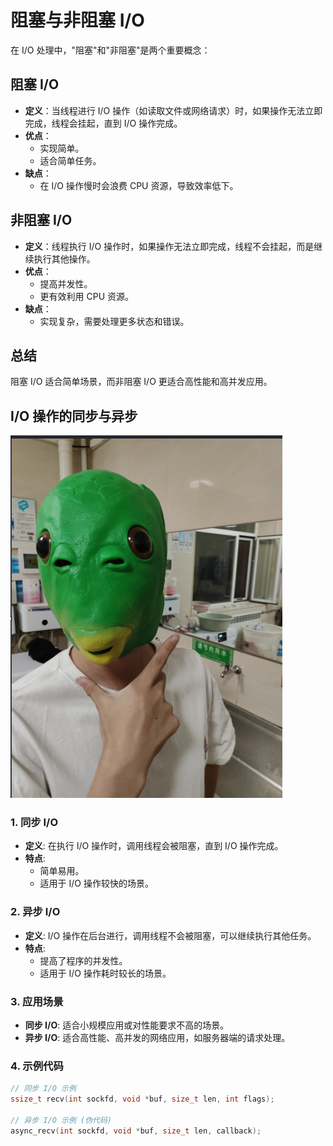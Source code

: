 <!--
 * @Author: Kgksdt
 * @Date: 2024-10-11 00:31:27
 * @LastEditTime: 2024-10-14 20:35:21
 * @Description: 
 * @FilePath: /mymuduo/总结/知识.md
-->
# 阻塞与非阻塞 I/O

在 I/O 处理中，"阻塞"和"非阻塞"是两个重要概念：

## 阻塞 I/O
- **定义**：当线程进行 I/O 操作（如读取文件或网络请求）时，如果操作无法立即完成，线程会挂起，直到 I/O 操作完成。
- **优点**：
  - 实现简单。
  - 适合简单任务。
- **缺点**：
  - 在 I/O 操作慢时会浪费 CPU 资源，导致效率低下。

## 非阻塞 I/O
- **定义**：线程执行 I/O 操作时，如果操作无法立即完成，线程不会挂起，而是继续执行其他操作。
- **优点**：
  - 提高并发性。
  - 更有效利用 CPU 资源。
- **缺点**：
  - 实现复杂，需要处理更多状态和错误。

## 总结
阻塞 I/O 适合简单场景，而非阻塞 I/O 更适合高性能和高并发应用。
## I/O 操作的同步与异步
![alt text](download.png)
### 1. 同步 I/O
- **定义**: 在执行 I/O 操作时，调用线程会被阻塞，直到 I/O 操作完成。
- **特点**:
  - 简单易用。
  - 适用于 I/O 操作较快的场景。
  
### 2. 异步 I/O
- **定义**: I/O 操作在后台进行，调用线程不会被阻塞，可以继续执行其他任务。
- **特点**:
  - 提高了程序的并发性。
  - 适用于 I/O 操作耗时较长的场景。

### 3. 应用场景
- **同步 I/O**: 适合小规模应用或对性能要求不高的场景。
- **异步 I/O**: 适合高性能、高并发的网络应用，如服务器端的请求处理。

### 4. 示例代码
```c
// 同步 I/O 示例
ssize_t recv(int sockfd, void *buf, size_t len, int flags);

// 异步 I/O 示例 (伪代码)
async_recv(int sockfd, void *buf, size_t len, callback);
